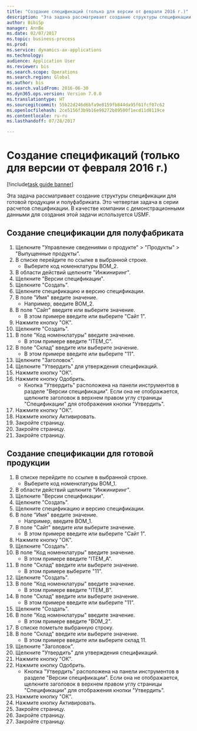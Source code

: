 ```yaml
--- 
title: "Создание спецификаций (только для версии от февраля 2016 г.)"
description: "Эта задача рассматривает создание структуры спецификации для готовой продукции и полуфабриката."
author: BibiSp
manager: AnnBe
ms.date: 02/07/2017
ms.topic: business-process
ms.prod: 
ms.service: dynamics-ax-applications
ms.technology: 
audience: Application User
ms.reviewer: bis
ms.search.scope: Operations
ms.search.region: Global
ms.author: bis
ms.search.validFrom: 2016-06-30
ms.dyn365.ops.version: Version 7.0.0
ms.translationtype: HT
ms.sourcegitcommit: 55b22d246d6bfa9e8159fb844da95f61fcf07c62
ms.openlocfilehash: 2ce5156f3b9b16e98272b89500f1ecd11d8119ce
ms.contentlocale: ru-ru
ms.lasthandoff: 07/28/2017

---
```

# <a name="create-boms-february-2016-only"></a>Создание спецификаций (только для версии от февраля 2016 г.)

[!include[task guide banner](../../includes/task-guide-banner.md)]

Эта задача рассматривает создание структуры спецификации для готовой продукции и полуфабриката. Это четвертая задача в серии расчетов спецификации. В качестве компании с демонстрационными данными для создания этой задачи используется USMF.


## <a name="create-bom-for-a-semi-finished-product"></a>Создание спецификации для полуфабриката
1. Щелкните "Управление сведениями о продукте" > "Продукты" > "Выпущенные продукты".
2. В списке перейдите по ссылке в выбранной строке.
    * Выберите код номенклатуры BOM_2.  
3. В области действий щелкните "Инжиниринг".
4. Щелкните "Версии спецификации".
5. Щелкните "Создать".
6. Щелкните спецификацию и версию спецификации.
7. В поле "Имя" введите значение.
    * Например, введите BOM_2.  
8. В поле "Сайт" введите или выберите значение.
    * В этом примере введите или выберите "Сайт 1".  
9. Нажмите кнопку "OК".
10. Щелкните "Создать".
11. В поле "Код номенклатуры" введите значение.
    * В этом примере введите "ITEM_C".  
12. В поле "Склад" введите или выберите значение.
    * В этом примере введите или выберите "11".  
13. Щелкните "Заголовок".
14. Щелкните "Утвердить" для утверждения спецификаций.
15. Нажмите кнопку "OК".
16. Нажмите кнопку Одобрить.
    * Кнопка "Утвердить" расположена на панели инструментов в разделе "Версии спецификации". Если она не отображается, щелкните заголовок в верхнем правом углу страницы "Спецификации" для отображения кнопки "Утвердить".  
17. Нажмите кнопку "OК".
18. Нажмите кнопку Активировать.
19. Закройте страницу.
20. Закройте страницу.
21. Закройте страницу.

## <a name="create-bom-for-a-finished-product"></a>Создание спецификации для готовой продукции
1. В списке перейдите по ссылке в выбранной строке.
    * Выберите код номенклатуры BOM_1.  
2. В области действий щелкните "Инжиниринг".
3. Щелкните "Версии спецификации".
4. Щелкните "Создать".
5. Щелкните спецификацию и версию спецификации.
6. В поле "Имя" введите значение.
    * Например, введите BOM_1.  
7. В поле "Сайт" введите или выберите значение.
    * В этом примере введите или выберите "Сайт 1".  
8. Нажмите кнопку "OК".
9. Щелкните "Создать".
10. В поле "Код номенклатуры" введите значение.
    * В этом примере введите "ITEM_A".  
11. В поле "Склад" введите или выберите значение.
    * В этом примере выберите "11".  
12. Щелкните "Создать".
13. В поле "Код номенклатуры" введите значение.
    * В этом примере введите "ITEM_B".  
14. В поле "Склад" введите или выберите значение.
    * В этом примере введите или выберите "11".  
15. Щелкните "Создать".
16. В поле "Код номенклатуры" введите значение.
    * В этом примере введите "BOM_2".  
17. В списке пометьте выбранную строку.
18. В поле "Склад" введите или выберите значение.
    * В этом примере введите или выберите склад 11.  
19. Щелкните "Заголовок".
20. Щелкните "Утвердить" для утверждения спецификаций.
21. Нажмите кнопку "OК".
22. Нажмите кнопку Одобрить.
    * Кнопка "Утвердить" расположена на панели инструментов в разделе "Версии спецификации". Если она не отображается, щелкните заголовок в верхнем правом углу страницы "Спецификации" для отображения кнопки "Утвердить".  
23. Нажмите кнопку "OК".
24. Нажмите кнопку Активировать.
25. Закройте страницу.
26. Закройте страницу.
27. Закройте страницу.


